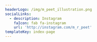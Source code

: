```yaml
---
headerLogo: /img/m_peet_illustration.png
socialLinks:
  - description: Instagram
    faIcon: fab fa-instagram
    url: 'http://instagram.com/m_r_peet'
templateKey: index-page
---
```


